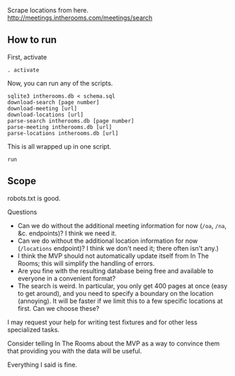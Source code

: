 Scrape locations from here.
http://meetings.intherooms.com/meetings/search

## How to run

First, activate

    . activate

Now, you can run any of the scripts.

    sqlite3 intherooms.db < schema.sql
    download-search [page number]
    download-meeting [url]
    download-locations [url]
    parse-search intherooms.db [page number]
    parse-meeting intherooms.db [url]
    parse-locations intherooms.db [url]

This is all wrapped up in one script.

    run

## Scope
robots.txt is good.

Questions
* Can we do without the additional meeting information for now
    (`/oa`, `/na`, &c. endpoints)? I think we need it.
* Can we do without the additional location information for now (`/locations`
    endpoint)? I think we don't need it; there often isn't any.)
* I think the MVP should not automatically update itself from In The Rooms;
    this will simplify the handling of errors.
* Are you fine with the resulting database being free and available to everyone
    in a convenient format?
* The search is weird. In particular, you only get 400 pages at once (easy to
    get around), and you need to specify a boundary on the location (annoying).
    It will be faster if we limit this to a few specific locations at first.
    Can we choose these?

I may request your help for writing test fixtures and for other less
specialized tasks.

Consider telling In The Rooms about the MVP as a way to convince them that
providing you with the data will be useful.


Everything I said is fine.
